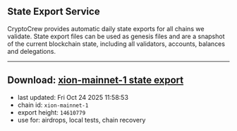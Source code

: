 ## State Export Service
CryptoCrew provides automatic daily state exports for all chains we validate. State export files can be used as genesis files and are a snapshot of the current blockchain state, including all validators, accounts, balances and delegations.

---
**Download: [xion-mainnet-1 state export](https://dl-eu2.ccvalidators.com/SERVICE/xion/xion-mainnet-1_export_14610779.json)**
---

- last updated: Fri Oct 24 2025 11:58:53
- chain id: `xion-mainnet-1`
- export height: `14610779`
- use for: airdrops, local tests, chain recovery
